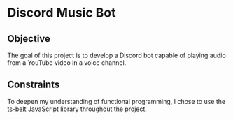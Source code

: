 # Discord Music Bot

## Objective

The goal of this project is to develop a Discord bot capable of playing audio from a YouTube video in a voice channel.

## Constraints

To deepen my understanding of functional programming, I chose to use the [ts-belt](https://mobily.github.io/ts-belt/ "ts-belt Documentation") JavaScript library throughout the project.
